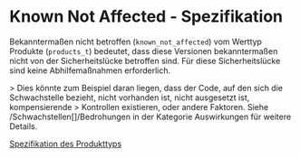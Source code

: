 # Known Not Affected - Spezifikation

Bekanntermaßen nicht betroffen (`known_not_affected`) vom Werttyp Produkte (`products_t`) bedeutet, dass diese Versionen bekanntermaßen nicht von der Sicherheitslücke betroffen sind.
Für diese Sicherheitslücke sind keine Abhilfemaßnahmen erforderlich.

&gt; Dies könnte zum Beispiel daran liegen, dass der Code, auf den sich die Schwachstelle bezieht, nicht vorhanden ist, nicht ausgesetzt ist, kompensierende
&gt; Kontrollen existieren, oder andere Faktoren. Siehe /Schwachstellen[]/Bedrohungen in der Kategorie Auswirkungen für weitere Details.

[Spezifikation des Produkttyps](types/products-spec.de.md)

